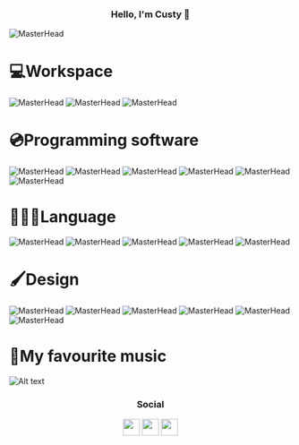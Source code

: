 <h3 align="center">Hello, I'm Custy 👋</h3>

![MasterHead](https://cdn.discordapp.com/attachments/808121726876647484/919724801512321054/banner_1.png)

# 💻Workspace
![MasterHead](https://img.shields.io/badge/Apple-MacBook_Pro_2018-999999?style=for-the-badge&logo=apple&logoColor=white)
![MasterHead](https://img.shields.io/badge/Apple-IPad-999999?style=for-the-badge&logo=apple&logoColor=white)
![MasterHead](https://img.shields.io/badge/Windows-11-0078D6?style=for-the-badge&logo=windows&logoColor=white)

# 💿Programming software
![MasterHead](https://img.shields.io/badge/Visual_Studio_Code-0078D4?style=for-the-badge&logo=visual%20studio%20code&logoColor=white)
![MasterHead](https://img.shields.io/badge/sublime_text-%23575757.svg?&style=for-the-badge&logo=sublime-text&logoColor=important)
![MasterHead](https://img.shields.io/badge/Visual_Studio_Code-0078D4?style=for-the-badge&logo=visual%20studio%20code&logoColor=white)
![MasterHead](https://img.shields.io/badge/Arduino_IDE-00979D?style=for-the-badge&logo=arduino&logoColor=white)
![MasterHead](https://img.shields.io/badge/Adobe%20Dreamweaver-072401?style=for-the-badge&logo=Adobe%20Dreamweaver&logoColor=34F400)
![MasterHead](https://img.shields.io/badge/Xcode-007ACC?style=flat-square&logo=Xcode&logoColor=white)

# 👨🏻‍💻Language
![MasterHead](https://img.shields.io/badge/Python-FFD43B?style=for-the-badge&logo=python&logoColor=darkgreen)
![MasterHead](https://img.shields.io/badge/HTML5-E34F26?style=for-the-badge&logo=html5&logoColor=white)
![MasterHead](https://img.shields.io/badge/CSS3-1572B6?style=for-the-badge&logo=css3&logoColor=white)
![MasterHead](https://img.shields.io/badge/Arduino-00979D?style=for-the-badge&logo=Arduino&logoColor=white)
![MasterHead](https://img.shields.io/badge/C-00599C?style=for-the-badge&logo=c&logoColor=white)

# 🖌Design
![MasterHead](https://img.shields.io/badge/Adobe%20XD-470137?style=for-the-badge&logo=Adobe%20XD&logoColor=#FF61F6)
![MasterHead](https://img.shields.io/badge/Figma-F24E1E?style=for-the-badge&logo=figma&logoColor=white)
![MasterHead](https://img.shields.io/badge/Framer-black?style=for-the-badge&logo=framer&logoColor=blue)
![MasterHead](https://img.shields.io/badge/Adobe%20Photoshop-31A8FF?style=for-the-badge&logo=Adobe%20Photoshop&logoColor=black)
![MasterHead](https://img.shields.io/badge/Adobe%20Illustrator-FF9A00?style=for-the-badge&logo=adobe%20illustrator&logoColor=white)
![MasterHead](https://img.shields.io/badge/Microsoft_PowerPoint-B7472A?style=for-the-badge&logo=microsoft-powerpoint&logoColor=white)

# 🎵My favourite music
![Alt text](https://spotify-recently-played-readme.vercel.app/api?user=31p43y5s2znfs6chwrsjj52uijnm)

<h3 align="center">Social</h3>
<p align="center">
<a href="https://www.instagram.com/tommasocostanza/" target="blank"><img align="center" src="https://img.icons8.com/ios-filled/50/ffffff/instagram-new--v1.png" alt="" height="30" width="30" /></a>
<a href="https://tommaso-costanza-design.webflow.io/" target="blank"><img align="center" src="https://img.icons8.com/ios-filled/50/ffffff/domain.png" alt="" height="30" width="30" /></a>
<a href="https://discord.gg/68PsCxJtFy" target="blank"><img align="center" src="https://img.icons8.com/ios-filled/50/ffffff/discord--v1.png" alt="" height="30" width="30" /></a>
</p>

